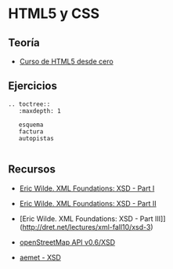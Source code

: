 # HTML5 y CSS

## Teoría

* [Curso de HTML5 desde cero](https://libro.cursohtml5desdecero.com/)

## Ejercicios

```eval_rst
.. toctree::
   :maxdepth: 1
   
   esquema
   factura
   autopistas
   
```


## Recursos

* [Eric Wilde. XML Foundations: XSD - Part I](http://dret.net/lectures/xml-fall10/xsd-1)
* [Eric Wilde. XML Foundations: XSD - Part II](http://dret.net/lectures/xml-fall10/xsd-2)
* [Eric Wilde. XML Foundations: XSD - Part III]](http://dret.net/lectures/xml-fall10/xsd-3)

* [openStreetMap API v0.6/XSD](https://wiki.openstreetmap.org/wiki/API_v0.6/XSD)
* [aemet - XSD](http://www.aemet.es/xsd/localidades.xsd)